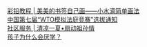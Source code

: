   
[彩铅教程 | 美美的书签自己画——小水滴简单画法](http://www.dianyue.me/archives/361/0fnwbb1l6wy51oaw/)  
[中国第七届“WTO模拟法庭竞赛”选拔通知](http://www.dianyue.me/archives/501/nm713tf69n9svvdf/)  
[社区服务 | 清凉一夏•扇动祖孙情](http://www.dianyue.me/archives/858/i14wkm36fibvl6xf/)  
[孩子为什么会厌学？](http://www.dianyue.me/archives/584/rnvcntd330havy2w/)